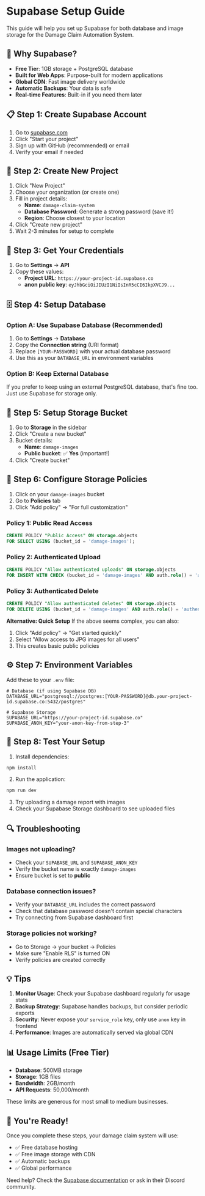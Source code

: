 # Supabase Setup Guide

This guide will help you set up Supabase for both database and image storage for the Damage Claim Automation System.

## 🎯 Why Supabase?

- **Free Tier**: 1GB storage + PostgreSQL database
- **Built for Web Apps**: Purpose-built for modern applications
- **Global CDN**: Fast image delivery worldwide
- **Automatic Backups**: Your data is safe
- **Real-time Features**: Built-in if you need them later

## 📋 Step 1: Create Supabase Account

1. Go to [supabase.com](https://supabase.com)
2. Click "Start your project"
3. Sign up with GitHub (recommended) or email
4. Verify your email if needed

## 🚀 Step 2: Create New Project

1. Click "New Project"
2. Choose your organization (or create one)
3. Fill in project details:
   - **Name**: `damage-claim-system`
   - **Database Password**: Generate a strong password (save it!)
   - **Region**: Choose closest to your location
4. Click "Create new project"
5. Wait 2-3 minutes for setup to complete

## 🔑 Step 3: Get Your Credentials

1. Go to **Settings** → **API**
2. Copy these values:
   - **Project URL**: `https://your-project-id.supabase.co`
   - **anon public key**: `eyJhbGciOiJIUzI1NiIsInR5cCI6IkpXVCJ9...`

## 🗄️ Step 4: Setup Database

### Option A: Use Supabase Database (Recommended)

1. Go to **Settings** → **Database**
2. Copy the **Connection string** (URI format)
3. Replace `[YOUR-PASSWORD]` with your actual database password
4. Use this as your `DATABASE_URL` in environment variables

### Option B: Keep External Database

If you prefer to keep using an external PostgreSQL database, that's fine too. Just use Supabase for storage only.

## 📁 Step 5: Setup Storage Bucket

1. Go to **Storage** in the sidebar
2. Click "Create a new bucket"
3. Bucket details:
   - **Name**: `damage-images`
   - **Public bucket**: ✅ **Yes** (important!)
4. Click "Create bucket"

## 🔐 Step 6: Configure Storage Policies

1. Click on your `damage-images` bucket
2. Go to **Policies** tab
3. Click "Add policy" → "For full customization"

### Policy 1: Public Read Access
```sql
CREATE POLICY "Public Access" ON storage.objects
FOR SELECT USING (bucket_id = 'damage-images');
```

### Policy 2: Authenticated Upload
```sql
CREATE POLICY "Allow authenticated uploads" ON storage.objects
FOR INSERT WITH CHECK (bucket_id = 'damage-images' AND auth.role() = 'authenticated');
```

### Policy 3: Authenticated Delete
```sql
CREATE POLICY "Allow authenticated deletes" ON storage.objects
FOR DELETE USING (bucket_id = 'damage-images' AND auth.role() = 'authenticated');
```

**Alternative: Quick Setup**
If the above seems complex, you can also:
1. Click "Add policy" → "Get started quickly"
2. Select "Allow access to JPG images for all users"
3. This creates basic public policies

## ⚙️ Step 7: Environment Variables

Add these to your `.env` file:

```env
# Database (if using Supabase DB)
DATABASE_URL="postgresql://postgres:[YOUR-PASSWORD]@db.your-project-id.supabase.co:5432/postgres"

# Supabase Storage
SUPABASE_URL="https://your-project-id.supabase.co"
SUPABASE_ANON_KEY="your-anon-key-from-step-3"
```

## 🧪 Step 8: Test Your Setup

1. Install dependencies:
```bash
npm install
```

2. Run the application:
```bash
npm run dev
```

3. Try uploading a damage report with images
4. Check your Supabase Storage dashboard to see uploaded files

## 🔍 Troubleshooting

### Images not uploading?
- Check your `SUPABASE_URL` and `SUPABASE_ANON_KEY`
- Verify the bucket name is exactly `damage-images`
- Ensure bucket is set to **public**

### Database connection issues?
- Verify your `DATABASE_URL` includes the correct password
- Check that database password doesn't contain special characters
- Try connecting from Supabase dashboard first

### Storage policies not working?
- Go to Storage → your bucket → Policies
- Make sure "Enable RLS" is turned ON
- Verify policies are created correctly

## 💡 Tips

1. **Monitor Usage**: Check your Supabase dashboard regularly for usage stats
2. **Backup Strategy**: Supabase handles backups, but consider periodic exports
3. **Security**: Never expose your `service_role` key, only use `anon` key in frontend
4. **Performance**: Images are automatically served via global CDN

## 📊 Usage Limits (Free Tier)

- **Database**: 500MB storage
- **Storage**: 1GB files
- **Bandwidth**: 2GB/month
- **API Requests**: 50,000/month

These limits are generous for most small to medium businesses.

## 🎉 You're Ready!

Once you complete these steps, your damage claim system will use:
- ✅ Free database hosting
- ✅ Free image storage with CDN
- ✅ Automatic backups
- ✅ Global performance

Need help? Check the [Supabase documentation](https://supabase.com/docs) or ask in their Discord community.